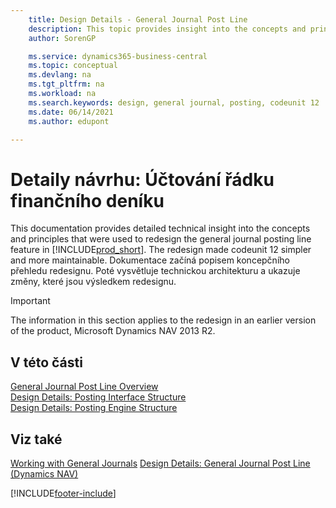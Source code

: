 ```yaml
---
    title: Design Details - General Journal Post Line
    description: This topic provides insight into the concepts and principles that are used to redesign the general journal posting line feature in Business Central.
    author: SorenGP

    ms.service: dynamics365-business-central
    ms.topic: conceptual
    ms.devlang: na
    ms.tgt_pltfrm: na
    ms.workload: na
    ms.search.keywords: design, general journal, posting, codeunit 12
    ms.date: 06/14/2021
    ms.author: edupont

---
```

# Detaily návrhu: Účtování řádku finančního deníku

This documentation provides detailed technical insight into the concepts and principles that were used to redesign the general journal posting line feature in [!INCLUDE[prod_short](includes/prod_short.md)]. The redesign made codeunit 12 simpler and more maintainable. Dokumentace začíná popisem koncepčního přehledu redesignu. Poté vysvětluje technickou architekturu a ukazuje změny, které jsou výsledkem redesignu.

> [!IMPORTANT]
> The information in this section applies to the redesign in an earlier version of the product, Microsoft Dynamics NAV 2013 R2.

## V této části

[General Journal Post Line Overview](design-details-general-journal-post-line-overview.md)  
[Design Details: Posting Interface Structure](design-details-posting-interface-structure.md)  
[Design Details: Posting Engine Structure](design-details-posting-engine-structure.md)

## Viz také

[Working with General Journals](ui-work-general-journals.md)
[Design Details: General Journal Post Line (Dynamics NAV)](/dynamics-nav-app/design-details-general-journal-post-line)

[!INCLUDE[footer-include](includes/footer-banner.md)]